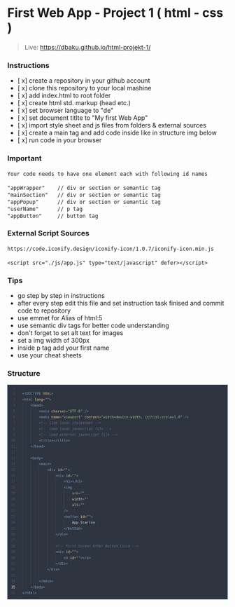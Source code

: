 # First Web App - Project 1 ( html - css )

> Live:  https://dbaku.github.io/html-projekt-1/

### Instructions

-   [ x] create a repository in your github account
-   [ x] clone this repository to your local mashine
-   [ x] add index.html to root folder
-   [ x] create html std. markup (head etc.)
-   [ x] set browser language to "de"
-   [ x] set document titlte to "My first Web App"
-   [ x] import style sheet and js files from folders & external sources
-   [ x] create a main tag and add code inside like in structure img below
-   [ x] run code in your browser

### Important

    Your code needs to have one element each with following id names

    "appWrapper"    // div or section or semantic tag
    "mainSection"   // div or section or semantic tag
    "appPopup"      // div or section or semantic tag
    "userName"      // p tag
    "appButton"     // button tag

### External Script Sources

    https://code.iconify.design/iconify-icon/1.0.7/iconify-icon.min.js

    <script src="./js/app.js" type="text/javascript" defer></script>

### Tips

-   go step by step in instructions
-   after every step edit this file and set instruction task finised and commit code to repository
-   use emmet for Alias of html:5
-   use semantic div tags for better code understanding
-   don't forget to set alt text for images
-   set a img width of 300px
-   inside p tag add your first name
-   use your cheat sheets

### Structure

![html structure](/assets/images/structure-img.png)

